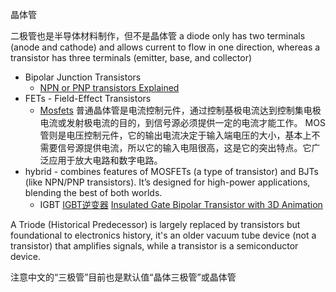 晶体管

二极管也是半导体材料制作，但不是晶体管
a diode only has two terminals (anode and cathode) and allows current to flow in one direction, whereas a transistor has three terminals (emitter, base, and collector)

+ Bipolar Junction Transistors
    - [NPN or PNP transistors Explained](https://www.youtube.com/watch?v=J4oO7PT_nzQ)
+ FETs - Field-Effect Transistors
    - [Mosfets](/software/hardware/electronic_components/mosfets.md)
    普通晶体管是电流控制元件，通过控制基极电流达到控制集电极电流或发射极电流的目的，到信号源必须提供一定的电流才能工作。
    MOS管则是电压控制元件，它的输出电流决定于输入端电压的大小，基本上不需要信号源提供电流，所以它的输入电阻很高，这是它的突出特点。它广泛应用于放大电路和数字电路。
+ hybrid - combines features of MOSFETs (a type of transistor) and BJTs (like NPN/PNP transistors). It’s designed for high-power applications, blending the best of both worlds.
    - IGBT 
        [IGBT逆变器](https://www.youtube.com/watch?v=iIqhAX0I7lI)
        [Insulated Gate Bipolar Transistor with 3D Animation](https://www.youtube.com/watch?v=52kRhFuOijU)

A Triode (Historical Predecessor) is largely replaced by transistors but foundational to electronics history, it's an older vacuum tube device (not a transistor) that amplifies signals, while a transistor is a semiconductor device.

注意中文的“三极管”目前也是默认值“晶体三极管”或晶体管
